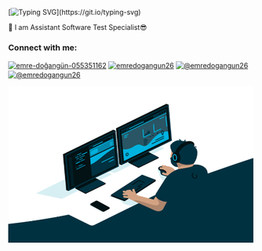 [![Typing SVG](https://readme-typing-svg.herokuapp.com?color=%00000&lines=Hi+there+👋;My+name+is+Emre+Dogangun.;Nice+to+meet+you.)](https://git.io/typing-svg)
<div align="left"> 

👯 I am Assistant Software Test Specialist😎


</div>
<h3 align="left">Connect with me:</h3>

<p align="left">
<a href= "https://www.linkedin.com/in/emre-do%C4%9Fang%C3%BCn-055351162/" target="blank"><img align="center" src="https://cdn.jsdelivr.net/npm/simple-icons@3.0.1/icons/linkedin.svg" alt="emre-doğangün-055351162" height="30" width="30" /></a>
<a href="https://www.instagram.com/emredogangun26/" target="blank"><img align="center" src="https://cdn.jsdelivr.net/npm/simple-icons@3.0.1/icons/instagram.svg" alt="emredogangun26" height="30" width="30" /></a>
<a href="https://emredogangun26.medium.com/" target="blank"><img align="center" src="https://cdn.jsdelivr.net/npm/simple-icons@3.0.1/icons/medium.svg" alt="@emredogangun26" height="30" width="30" /></a>
<a href="mailto:emredogangun26@gmail.com" target="blank"><img align="center" src="https://cdn.jsdelivr.net/npm/simple-icons@3.0.1/icons/gmail.svg" alt="@emredogangun26" height="30" width="30" /></a>
 </p>

<img  alt="GIF" src="https://github.com/Emredogangun/Emredogangun/blob/main/code.gif" width="500" height="320" />


<!--
**Emredogangun/Emredogangun** is a ✨ _special_ ✨ repository because its `README.md` (this file) appears on your GitHub profile.

Here are some ideas to get you started:

- 🔭 I’m currently working on ...
- 🌱 I’m currently learning ...
- 👯 I’m looking to collaborate on ...
- 🤔 I’m looking for help with ...
- 💬 Ask me about ...
- 📫 How to reach me: ...
- 😄 Pronouns: ...
- ⚡ Fun fact: ...

<a href="https://www.facebook.com/emredogangun26" target="blank"><img align="center" src="https://cdn.jsdelivr.net/npm/simple-icons@3.0.1/icons/facebook.svg" alt="@emredogangun26" height="30" width="30" /></a>
<a href="https://twitter.com/emredogangun26" target="blank"><img align="center" src="https://cdn.jsdelivr.net/npm/simple-icons@3.0.1/icons/twitter.svg" alt="Emredogangun" height="30" width="30" /></a>


 📫 How to reach me **emredogangun26@gmail.com**
-->
